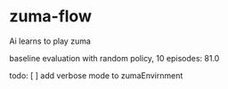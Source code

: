 # zuma-flow
Ai learns to play zuma

baseline evaluation with random policy, 10 episodes:
81.0

todo:
[ ] add verbose mode to zumaEnvirnment
